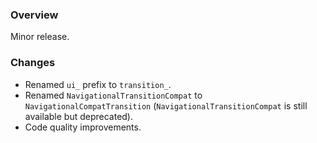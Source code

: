 ### Overview ###

Minor release.

### Changes ###

- Renamed `ui_` prefix to `transition_`.
- Renamed `NavigationalTransitionCompat` to `NavigationalCompatTransition` (`NavigationalTransitionCompat` is still available but deprecated).
- Code quality improvements.